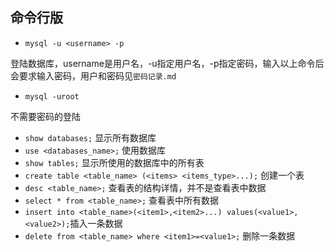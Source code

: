 ## 命令行版

* `mysql -u <username> -p`

登陆数据库，username是用户名，-u指定用户名，-p指定密码，输入以上命令后会要求输入密码，用户和密码见`密码记录.md`

* `mysql -uroot`

不需要密码的登陆

* `show databases;` 显示所有数据库
* `use <databases_name>;` 使用数据库
* `show tables;` 显示所使用的数据库中的所有表
* `create table <table_name> (<items> <items_type>...);` 创建一个表
* `desc <table_name>;` 查看表的结构详情，并不是查看表中数据
* `select * from <table_name>;` 查看表中所有数据
* `insert into <table_name>(<item1>,<item2>...) values(<value1>,<value2>);`插入一条数据
* `delete from <table_name> where <item1>=<value1>;` 删除一条数据